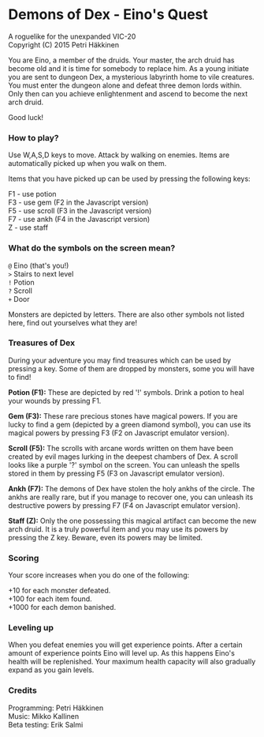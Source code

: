 # Demons of Dex - Eino's Quest

A roguelike for the unexpanded VIC-20  
Copyright (C) 2015 Petri Häkkinen

You are Eino, a member of the druids. Your master, the arch druid has become old and it is time for somebody to replace him. As a young initiate you are sent to dungeon Dex, a mysterious labyrinth home to vile creatures. You must enter the dungeon alone and defeat three demon lords within. Only then can you achieve enlightenment and ascend to become the next arch druid.

Good luck!

### How to play?

Use W,A,S,D keys to move. Attack by walking on enemies. Items are automatically picked up when you walk on them.

Items that you have picked up can be used by pressing the following keys:

F1 - use potion  
F3 - use gem (F2 in the Javascript version)  
F5 - use scroll (F3 in the Javascript version)  
F7 - use ankh (F4 in the Javascript version)  
Z  - use staff  

### What do the symbols on the screen mean?

```@```  Eino (that's you!)  
```>```  Stairs to next level  
```!```  Potion  
```?```  Scroll  
```+```  Door  

Monsters are depicted by letters. There are also other symbols not listed here, find out yourselves what they are!

### Treasures of Dex

During your adventure you may find treasures which can be used by pressing a key. Some of them are dropped by monsters, some you will have to find!

**Potion (F1):** These are depicted by red '!' symbols. Drink a potion to heal your wounds by pressing F1.

**Gem (F3):** These rare precious stones have magical powers. If you are lucky to find a gem (depicted by a green diamond symbol), you can use its magical powers by pressing F3 (F2 on Javascript emulator version).

**Scroll (F5):** The scrolls with arcane words written on them have been created by evil mages lurking in the deepest chambers of Dex. A scroll looks like a purple '?' symbol on the screen. You can unleash the spells stored in them by pressing F5 (F3 on Javascript emulator version).

**Ankh (F7):** The demons of Dex have stolen the holy ankhs of the circle. The ankhs are really rare, but if you manage to recover one, you can unleash its destructive powers by pressing F7 (F4 on Javascript emulator version).

**Staff (Z):** Only the one possessing this magical artifact can become the new arch druid. It is a truly powerful item and you may use its powers by pressing the Z key. Beware, even its powers may be limited.

### Scoring

Your score increases when you do one of the following:

+10 for each monster defeated.  
+100 for each item found.  
+1000 for each demon banished.  

### Leveling up

When you defeat enemies you will get experience points. After a certain amount of experience points Eino will level up. As this happens Eino's health will be replenished. Your maximum health capacity will also gradually expand as you gain levels.

### Credits

Programming: Petri Häkkinen  
Music: Mikko Kallinen  
Beta testing: Erik Salmi  
